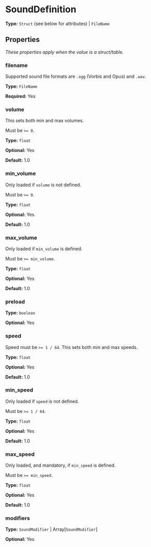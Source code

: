 # SoundDefinition

**Type:** `Struct` (see below for attributes) | `FileName`

## Properties

*These properties apply when the value is a struct/table.*

### filename

Supported sound file formats are `.ogg` (Vorbis and Opus) and `.wav`.

**Type:** `FileName`

**Required:** Yes

### volume

This sets both min and max volumes.

Must be `>= 0`.

**Type:** `float`

**Optional:** Yes

**Default:** 1.0

### min_volume

Only loaded if `volume` is not defined.

Must be `>= 0`.

**Type:** `float`

**Optional:** Yes

**Default:** 1.0

### max_volume

Only loaded if `min_volume` is defined.

Must be `>= min_volume`.

**Type:** `float`

**Optional:** Yes

**Default:** 1.0

### preload

**Type:** `boolean`

**Optional:** Yes

### speed

Speed must be `>= 1 / 64`. This sets both min and max speeds.

**Type:** `float`

**Optional:** Yes

**Default:** 1.0

### min_speed

Only loaded if `speed` is not defined.

Must be `>= 1 / 64`.

**Type:** `float`

**Optional:** Yes

**Default:** 1.0

### max_speed

Only loaded, and mandatory, if `min_speed` is defined.

Must be `>= min_speed`.

**Type:** `float`

**Optional:** Yes

**Default:** 1.0

### modifiers

**Type:** `SoundModifier` | Array[`SoundModifier`]

**Optional:** Yes

